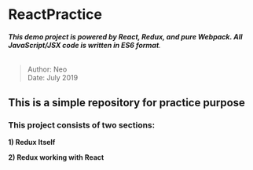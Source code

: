 # ReactPractice
###### **This demo project is powered by React, Redux, and pure Webpack. All JavaScript/JSX code is written in ES6 format**.
> Author: Neo  
> Date: July 2019

## This is a simple repository for practice purpose

### **This project consists of two sections**:

**1) Redux Itself**

**2) Redux working with React**